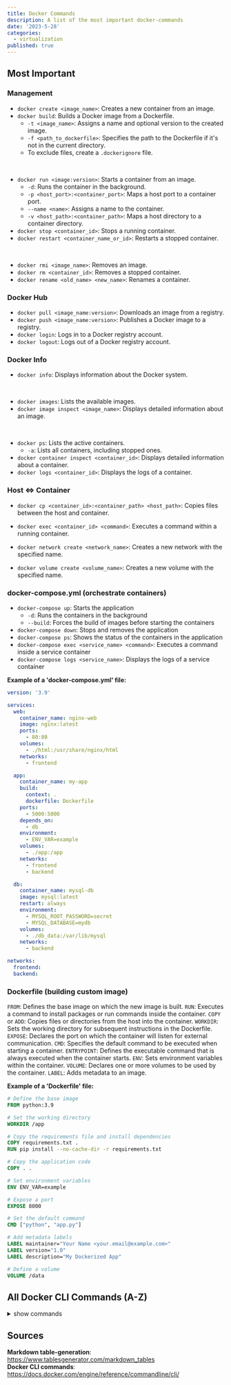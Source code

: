 ```yaml
---
title: Docker Commands
description: A list of the most important docker-commands
date: '2023-5-28'
categories:
  - virtualization
published: true
---
```


## Most Important

### Management

- `docker create <image_name>`: Creates a new container from an image.
- `docker build`: Builds a Docker image from a Dockerfile.
  - `-t <image_name>`: Assigns a name and optional version to the created image.
  - `-f <path_to_dockerfile>`: Specifies the path to the Dockerfile if it's not in the current directory.
  - To exclude files, create a `.dockerignore` file.

<br>

- `docker run <image:version>`: Starts a container from an image.
  - `-d`: Runs the container in the background.
  - `-p <host_port>:<container_port>`: Maps a host port to a container port.
  - `--name <name>`: Assigns a name to the container.
  - `-v <host_path>:<container_path>`: Maps a host directory to a container directory.
- `docker stop <container_id>`: Stops a running container.
- `docker restart <container_name_or_id>`: Restarts a stopped container.

<br>

- `docker rmi <image_name>`: Removes an image.
- `docker rm <container_id>`: Removes a stopped container.
- `docker rename <old_name> <new_name>`: Renames a container.

### Docker Hub

- `docker pull <image_name:version>`: Downloads an image from a registry.
- `docker push <image_name:version>`: Publishes a Docker image to a registry.
- `docker login`: Logs in to a Docker registry account.
- `docker logout`: Logs out of a Docker registry account.

### Docker Info

- `docker info`: Displays information about the Docker system.

<br>

- `docker images`: Lists the available images.
- `docker image inspect <image_name>`: Displays detailed information about an image.

<br>

- `docker ps`: Lists the active containers.
  - `-a`: Lists all containers, including stopped ones.
- `docker container inspect <container_id>`: Displays detailed information about a container.
- `docker logs <container_id>`: Displays the logs of a container.

### Host <=> Container

- `docker cp <container_id>:<container_path> <host_path>`: Copies files between the host and container.
- `docker exec <container_id> <command>`: Executes a command within a running container.

- `docker network create <network_name>`: Creates a new network with the specified name.
- `docker volume create <volume_name>`: Creates a new volume with the specified name.

### docker-compose.yml (orchestrate containers)

- `docker-compose up`: Starts the application
  - `-d`: Runs the containers in the background
  - `--build`: Forces the build of images before starting the containers
- `docker-compose down`: Stops and removes the application
- `docker-compose ps`: Shows the status of the containers in the application
- `docker-compose exec <service_name> <command>`: Executes a command inside a service container
- `docker-compose logs <service_name>`: Displays the logs of a service container

**Example of a 'docker-compose.yml' file:**

```yml
version: '3.9'

services:
  web:
    container_name: nginx-web
    image: nginx:latest
    ports:
      - 80:80
    volumes:
      - ./html:/usr/share/nginx/html
    networks:
      - frontend

  app:
    container_name: my-app
    build:
      context: .
      dockerfile: Dockerfile
    ports:
      - 5000:5000
    depends_on:
      - db
    environment:
      - ENV_VAR=example
    volumes:
      - ./app:/app
    networks:
      - frontend
      - backend

  db:
    container_name: mysql-db
    image: mysql:latest
    restart: always
    environment:
      - MYSQL_ROOT_PASSWORD=secret
      - MYSQL_DATABASE=mydb
    volumes:
      - ./db_data:/var/lib/mysql
    networks:
      - backend

networks:
  frontend:
  backend:
```

### Dockerfile (building custom image)

`FROM`: Defines the base image on which the new image is built.
`RUN`: Executes a command to install packages or run commands inside the container.
`COPY` or `ADD`: Copies files or directories from the host into the container.
`WORKDIR`: Sets the working directory for subsequent instructions in the Dockerfile.
`EXPOSE`: Declares the port on which the container will listen for external communication.
`CMD`: Specifies the default command to be executed when starting a container.
`ENTRYPOINT`: Defines the executable command that is always executed when the container starts.
`ENV`: Sets environment variables within the container.
`VOLUME`: Declares one or more volumes to be used by the container.
`LABEL`: Adds metadata to an image.

**Example of a 'Dockerfile' file:**

```Dockerfile
# Define the base image
FROM python:3.9

# Set the working directory
WORKDIR /app

# Copy the requirements file and install dependencies
COPY requirements.txt .
RUN pip install --no-cache-dir -r requirements.txt

# Copy the application code
COPY . .

# Set environment variables
ENV ENV_VAR=example

# Expose a port
EXPOSE 8000

# Set the default command
CMD ["python", "app.py"]

# Add metadata labels
LABEL maintainer="Your Name <your.email@example.com>"
LABEL version="1.0"
LABEL description="My Dockerized App"

# Define a volume
VOLUME /data
```

## All Docker CLI Commands (A-Z)

<details>
<summary>show commands</summary>

| Command    | Description                                                                   |
|------------|-------------------------------------------------------------------------------|
| attach     | Attach local standard input, output, and error streams to a running container |
| build      | Build an image from a Dockerfile                                              |
| builder    | Manage builds                                                                 |
| checkpoint | Manage checkpoints                                                            |
| commit     | Create a new image from a container’s changes                                 |
| config     | Manage Swarm configs                                                          |
| container  | Manage containers                                                             |
| context    | Manage contexts                                                               |
| cp         | Copy files/folders between a container and the local filesystem               |
| create     | Create a new container                                                        |
| diff       | Inspect changes to files or directories on a container’s filesystem           |
| events     | Get real time events from the server                                          |
| exec       | Execute a command in a running container                                      |
| export     | Export a container’s filesystem as a tar archive                              |
| history    | Show the history of an image                                                  |
| image      | Manage images                                                                 |
| images     | List images                                                                   |
| import     | Import the contents from a tarball to create a filesystem image               |
| info       | Display system-wide information                                               |
| inspect    | Return low-level information on Docker objects                                |
| kill       | Kill one or more running containers                                           |
| load       | Load an image from a tar archive or STDIN                                     |
| login      | Log in to a registry                                                          |
| logout     | Log out from a registry                                                       |
| logs       | Fetch the logs of a container                                                 |
| manifest   | Manage Docker image manifests and manifest lists                              |
| network    | Manage networks                                                               |
| node       | Manage Swarm nodes                                                            |
| pause      | Pause all processes within one or more containers                             |
| plugin     | Manage plugins                                                                |
| port       | List port mappings or a specific mapping for the container                    |
| ps         | List containers                                                               |
| pull       | Download an image from a registry                                             |
| push       | Upload an image to a registry                                                 |
| rename     | Rename a container                                                            |
| restart    | Restart one or more containers                                                |
| rm         | Remove one or more containers                                                 |
| rmi        | Remove one or more images                                                     |
| run        | Create and run a new container from an image                                  |
| save       | Save one or more images to a tar archive (streamed to STDOUT by default)      |
| search     | Search Docker Hub for images                                                  |
| secret     | Manage Swarm secrets                                                          |
| service    | Manage Swarm services                                                         |
| stack      | Manage Swarm stacks                                                           |
| start      | Start one or more stopped containers                                          |
| stats      | Display a live stream of container(s) resource usage statistics               |
| stop       | Stop one or more running containers                                           |
| swarm      | Manage Swarm                                                                  |
| system     | Manage Docker                                                                 |
| tag        | Create a tag TARGET_IMAGE that refers to SOURCE_IMAGE                         |
| top        | Display the running processes of a container                                  |
| trust      | Manage trust on Docker images                                                 |
| unpause    | Unpause all processes within one or more containers                           |
| update     | Update configuration of one or more containers                                |
| version    | Show the Docker version information                                           |
| volume     | Manage volumes                                                                |
| wait       | Block until one or more containers stop, then print their exit codes          |

</details>

## Sources

**Markdown table-generation**: <https://www.tablesgenerator.com/markdown_tables>  
**Docker CLI commands**: <https://docs.docker.com/engine/reference/commandline/cli/>
